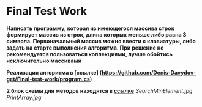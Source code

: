 # Final Test Work

**Написать программу, которая из имеющегося массива строк формирует массив из строк, длина которых меньше либо равна 3 символа. Первоначальный массив можно ввести с клавиатуры, либо задать на старте выполнения алгоритма. При решение не рекомендуется пользоваться коллекциями, лучше обойтись исключительно массивами**

**Реализация алгоритма в [ссылке] (https://github.com/Denis-Davydov-get/Final-test-work/program.cs)**


**2 блок схемы для методов находятся в [ссылке](https://github.com/Denis-Davydov-get/Final-test-work)**
*SearchMinElement.jpg*
*PrintArray.jpg*
